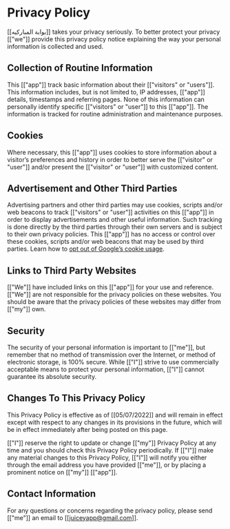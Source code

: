 # Privacy Policy

[[بوابة المباركيه]] takes your privacy seriously. To better protect your privacy [["we"]] provide this privacy policy notice explaining the way your personal information is collected and used.


## Collection of Routine Information

This [["app"]] track basic information about their [["visitors" or "users"]]. This information includes, but is not limited to, IP addresses, [["app"]] details, timestamps and referring pages. None of this information can personally identify specific [["visitors" or "user"]] to this [["app"]]. The information is tracked for routine administration and maintenance purposes.


## Cookies

Where necessary, this [["app"]] uses cookies to store information about a visitor’s preferences and history in order to better serve the [["visitor" or "user"]] and/or present the [["visitor" or "user"]] with customized content.


## Advertisement and Other Third Parties

Advertising partners and other third parties may use cookies, scripts and/or web beacons to track [["visitors" or "user"]] activities on this [["app"]] in order to display advertisements and other useful information. Such tracking is done directly by the third parties through their own servers and is subject to their own privacy policies. This [["app"]] has no access or control over these cookies, scripts and/or web beacons that may be used by third parties. Learn how to [opt out of Google’s cookie usage](http://www.google.com/privacy_ads.html).


## Links to Third Party Websites

[["We"]] have included links on this [["app"]] for your use and reference. [["We"]] are not responsible for the privacy policies on these websites. You should be aware that the privacy policies of these websites may differ from [["my"]] own.


## Security

The security of your personal information is important to [["me"]], but remember that no method of transmission over the Internet, or method of electronic storage, is 100% secure. While [["I"]] strive to use commercially acceptable means to protect your personal information, [["I"]] cannot guarantee its absolute security.


## Changes To This Privacy Policy

This Privacy Policy is effective as of [[05/07/2022]] and will remain in effect except with respect to any changes in its provisions in the future, which will be in effect immediately after being posted on this page.

[["I"]] reserve the right to update or change [["my"]] Privacy Policy at any time and you should check this Privacy Policy periodically. If [["I"]] make any material changes to this Privacy Policy, [["I"]] will notify you either through the email address you have provided [["me"]], or by placing a prominent notice on [["my"]] [["app"]].


## Contact Information

For any questions or concerns regarding the privacy policy, please send [["me"]] an email to [[juiceyapp@gmail.com]].

